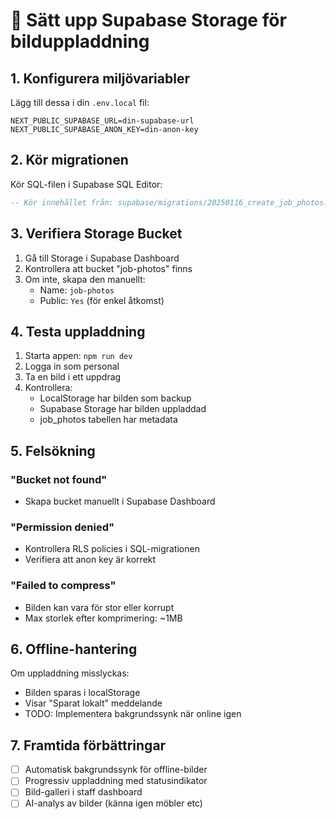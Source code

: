 # 📸 Sätt upp Supabase Storage för bilduppladdning

## 1. Konfigurera miljövariabler

Lägg till dessa i din `.env.local` fil:

```env
NEXT_PUBLIC_SUPABASE_URL=din-supabase-url
NEXT_PUBLIC_SUPABASE_ANON_KEY=din-anon-key
```

## 2. Kör migrationen

Kör SQL-filen i Supabase SQL Editor:

```sql
-- Kör innehållet från: supabase/migrations/20250116_create_job_photos.sql
```

## 3. Verifiera Storage Bucket

1. Gå till Storage i Supabase Dashboard
2. Kontrollera att bucket "job-photos" finns
3. Om inte, skapa den manuellt:
   - Name: `job-photos`
   - Public: `Yes` (för enkel åtkomst)

## 4. Testa uppladdning

1. Starta appen: `npm run dev`
2. Logga in som personal
3. Ta en bild i ett uppdrag
4. Kontrollera:
   - LocalStorage har bilden som backup
   - Supabase Storage har bilden uppladdad
   - job_photos tabellen har metadata

## 5. Felsökning

### "Bucket not found"
- Skapa bucket manuellt i Supabase Dashboard

### "Permission denied"
- Kontrollera RLS policies i SQL-migrationen
- Verifiera att anon key är korrekt

### "Failed to compress"
- Bilden kan vara för stor eller korrupt
- Max storlek efter komprimering: ~1MB

## 6. Offline-hantering

Om uppladdning misslyckas:
- Bilden sparas i localStorage
- Visar "Sparat lokalt" meddelande
- TODO: Implementera bakgrundssynk när online igen

## 7. Framtida förbättringar

- [ ] Automatisk bakgrundssynk för offline-bilder
- [ ] Progressiv uppladdning med statusindikator
- [ ] Bild-galleri i staff dashboard
- [ ] AI-analys av bilder (känna igen möbler etc)